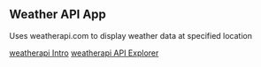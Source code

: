 ## Weather API App

Uses weatherapi.com to display weather data at specified location

[weatherapi Intro](https://www.weatherapi.com/docs/#intro-request)
[weatherapi API Explorer](https://www.weatherapi.com/api-explorer.aspx)